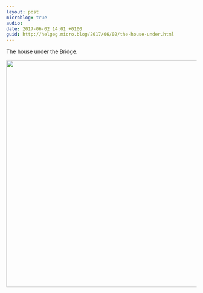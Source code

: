 ```yaml
---
layout: post
microblog: true
audio: 
date: 2017-06-02 14:01 +0100
guid: http://helgeg.micro.blog/2017/06/02/the-house-under.html
---
```

The house under the Bridge. 

<img src="http://helgeg.micro.blog/uploads/2017/16e71ed6b9.jpg" width="600" height="600" style="height: auto" />

